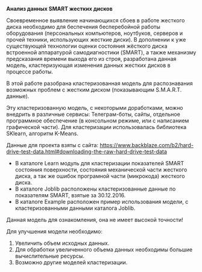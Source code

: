 **Анализ данных SMART жестких дисков**

Своевременное выявление начинающихся сбоев в работе жесткого диска необходимо для беспечения бесперебойной работы оборудования (персональных компьютеров, ноутбуков, серверов и прочей техники, использующих жесткие диски). В дополнении к уже существующей технологии оценки состояния жёсткого диска встроенной аппаратурой самодиагностики (SMART), а также механизму предсказания времени выхода его из строя, разработана данная модель, кластеризующая изменения данных жестких дисков в процессе работы.

В этой работе разобрана кластеризованная модель для распознавания возможных проблем с жестким диском (показывающим S.M.A.R.T. данные).

Эту кластеризованную модель, с некоторыми доработками, можно внедрить в различные сервисы: Телеграм-боты, сайты, отдельное программное обеспечение (в консольном режиме, или с написанием графической части).
Для кластеризации использовалась библиотека SKlearn, алгоритм K-Means.


Данные для проекта взяты с сайта:
https://www.backblaze.com/b2/hard-drive-test-data.html#downloading-the-raw-hard-drive-test-data

* В каталоге Learn модуль для кластеризации показателей SMART состояния поверхности, состояния механической части жесткого диска, а так же ошибок програмной части (микрокода) жесткого диска.
* В каталоге Joblib расположены кластеризованные данные по показателям SMART, взятые за 30.12.2016.
* В каталоге Example расположен пример использования модели, с кластеризованными данными каталога Joblib.

Данная модель для ознакомления, она не имеет высокой точности!

Для улучшения модели необходимо:
1. Увеличить объем исходных данных.
2. Для обработки увеличенного объема данных необходимы большие вычислительные ресурсы.
3. Возможно другие моделей кластеризации.
